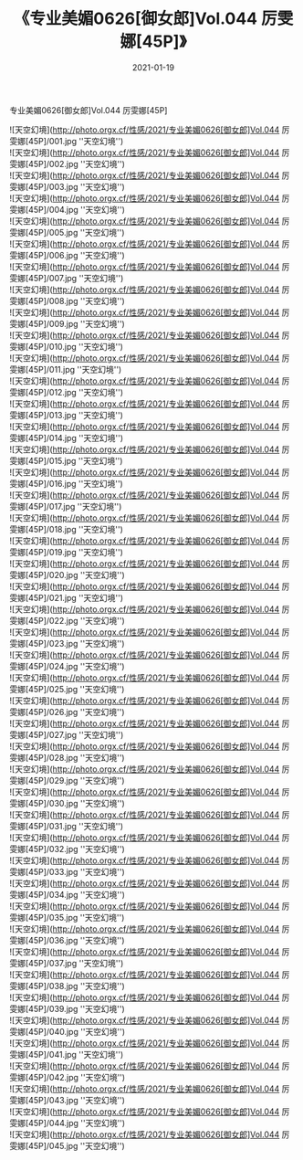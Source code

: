 ﻿---
layout: post
title:  《专业美媚0626[御女郎]Vol.044 厉雯娜[45P]》
date:   2021-01-19
img: http://photo.orgx.cf/性感/2021/专业美媚0626[御女郎]Vol.044 厉雯娜[45P]/000.jpg
categories: [美女, 性感, 泳衣]
---

专业美媚0626[御女郎]Vol.044 厉雯娜[45P]



![天空幻境](http://photo.orgx.cf/性感/2021/专业美媚0626[御女郎]Vol.044 厉雯娜[45P]/001.jpg ''天空幻境'') <br>
![天空幻境](http://photo.orgx.cf/性感/2021/专业美媚0626[御女郎]Vol.044 厉雯娜[45P]/002.jpg ''天空幻境'') <br>
![天空幻境](http://photo.orgx.cf/性感/2021/专业美媚0626[御女郎]Vol.044 厉雯娜[45P]/003.jpg ''天空幻境'') <br>
![天空幻境](http://photo.orgx.cf/性感/2021/专业美媚0626[御女郎]Vol.044 厉雯娜[45P]/004.jpg ''天空幻境'') <br>
![天空幻境](http://photo.orgx.cf/性感/2021/专业美媚0626[御女郎]Vol.044 厉雯娜[45P]/005.jpg ''天空幻境'') <br>
![天空幻境](http://photo.orgx.cf/性感/2021/专业美媚0626[御女郎]Vol.044 厉雯娜[45P]/006.jpg ''天空幻境'') <br>
![天空幻境](http://photo.orgx.cf/性感/2021/专业美媚0626[御女郎]Vol.044 厉雯娜[45P]/007.jpg ''天空幻境'') <br>
![天空幻境](http://photo.orgx.cf/性感/2021/专业美媚0626[御女郎]Vol.044 厉雯娜[45P]/008.jpg ''天空幻境'') <br>
![天空幻境](http://photo.orgx.cf/性感/2021/专业美媚0626[御女郎]Vol.044 厉雯娜[45P]/009.jpg ''天空幻境'') <br>
![天空幻境](http://photo.orgx.cf/性感/2021/专业美媚0626[御女郎]Vol.044 厉雯娜[45P]/010.jpg ''天空幻境'') <br>
![天空幻境](http://photo.orgx.cf/性感/2021/专业美媚0626[御女郎]Vol.044 厉雯娜[45P]/011.jpg ''天空幻境'') <br>
![天空幻境](http://photo.orgx.cf/性感/2021/专业美媚0626[御女郎]Vol.044 厉雯娜[45P]/012.jpg ''天空幻境'') <br>
![天空幻境](http://photo.orgx.cf/性感/2021/专业美媚0626[御女郎]Vol.044 厉雯娜[45P]/013.jpg ''天空幻境'') <br>
![天空幻境](http://photo.orgx.cf/性感/2021/专业美媚0626[御女郎]Vol.044 厉雯娜[45P]/014.jpg ''天空幻境'') <br>
![天空幻境](http://photo.orgx.cf/性感/2021/专业美媚0626[御女郎]Vol.044 厉雯娜[45P]/015.jpg ''天空幻境'') <br>
![天空幻境](http://photo.orgx.cf/性感/2021/专业美媚0626[御女郎]Vol.044 厉雯娜[45P]/016.jpg ''天空幻境'') <br>
![天空幻境](http://photo.orgx.cf/性感/2021/专业美媚0626[御女郎]Vol.044 厉雯娜[45P]/017.jpg ''天空幻境'') <br>
![天空幻境](http://photo.orgx.cf/性感/2021/专业美媚0626[御女郎]Vol.044 厉雯娜[45P]/018.jpg ''天空幻境'') <br>
![天空幻境](http://photo.orgx.cf/性感/2021/专业美媚0626[御女郎]Vol.044 厉雯娜[45P]/019.jpg ''天空幻境'') <br>
![天空幻境](http://photo.orgx.cf/性感/2021/专业美媚0626[御女郎]Vol.044 厉雯娜[45P]/020.jpg ''天空幻境'') <br>
![天空幻境](http://photo.orgx.cf/性感/2021/专业美媚0626[御女郎]Vol.044 厉雯娜[45P]/021.jpg ''天空幻境'') <br>
![天空幻境](http://photo.orgx.cf/性感/2021/专业美媚0626[御女郎]Vol.044 厉雯娜[45P]/022.jpg ''天空幻境'') <br>
![天空幻境](http://photo.orgx.cf/性感/2021/专业美媚0626[御女郎]Vol.044 厉雯娜[45P]/023.jpg ''天空幻境'') <br>
![天空幻境](http://photo.orgx.cf/性感/2021/专业美媚0626[御女郎]Vol.044 厉雯娜[45P]/024.jpg ''天空幻境'') <br>
![天空幻境](http://photo.orgx.cf/性感/2021/专业美媚0626[御女郎]Vol.044 厉雯娜[45P]/025.jpg ''天空幻境'') <br>
![天空幻境](http://photo.orgx.cf/性感/2021/专业美媚0626[御女郎]Vol.044 厉雯娜[45P]/026.jpg ''天空幻境'') <br>
![天空幻境](http://photo.orgx.cf/性感/2021/专业美媚0626[御女郎]Vol.044 厉雯娜[45P]/027.jpg ''天空幻境'') <br>
![天空幻境](http://photo.orgx.cf/性感/2021/专业美媚0626[御女郎]Vol.044 厉雯娜[45P]/028.jpg ''天空幻境'') <br>
![天空幻境](http://photo.orgx.cf/性感/2021/专业美媚0626[御女郎]Vol.044 厉雯娜[45P]/029.jpg ''天空幻境'') <br>
![天空幻境](http://photo.orgx.cf/性感/2021/专业美媚0626[御女郎]Vol.044 厉雯娜[45P]/030.jpg ''天空幻境'') <br>
![天空幻境](http://photo.orgx.cf/性感/2021/专业美媚0626[御女郎]Vol.044 厉雯娜[45P]/031.jpg ''天空幻境'') <br>
![天空幻境](http://photo.orgx.cf/性感/2021/专业美媚0626[御女郎]Vol.044 厉雯娜[45P]/032.jpg ''天空幻境'') <br>
![天空幻境](http://photo.orgx.cf/性感/2021/专业美媚0626[御女郎]Vol.044 厉雯娜[45P]/033.jpg ''天空幻境'') <br>
![天空幻境](http://photo.orgx.cf/性感/2021/专业美媚0626[御女郎]Vol.044 厉雯娜[45P]/034.jpg ''天空幻境'') <br>
![天空幻境](http://photo.orgx.cf/性感/2021/专业美媚0626[御女郎]Vol.044 厉雯娜[45P]/035.jpg ''天空幻境'') <br>
![天空幻境](http://photo.orgx.cf/性感/2021/专业美媚0626[御女郎]Vol.044 厉雯娜[45P]/036.jpg ''天空幻境'') <br>
![天空幻境](http://photo.orgx.cf/性感/2021/专业美媚0626[御女郎]Vol.044 厉雯娜[45P]/037.jpg ''天空幻境'') <br>
![天空幻境](http://photo.orgx.cf/性感/2021/专业美媚0626[御女郎]Vol.044 厉雯娜[45P]/038.jpg ''天空幻境'') <br>
![天空幻境](http://photo.orgx.cf/性感/2021/专业美媚0626[御女郎]Vol.044 厉雯娜[45P]/039.jpg ''天空幻境'') <br>
![天空幻境](http://photo.orgx.cf/性感/2021/专业美媚0626[御女郎]Vol.044 厉雯娜[45P]/040.jpg ''天空幻境'') <br>
![天空幻境](http://photo.orgx.cf/性感/2021/专业美媚0626[御女郎]Vol.044 厉雯娜[45P]/041.jpg ''天空幻境'') <br>
![天空幻境](http://photo.orgx.cf/性感/2021/专业美媚0626[御女郎]Vol.044 厉雯娜[45P]/042.jpg ''天空幻境'') <br>
![天空幻境](http://photo.orgx.cf/性感/2021/专业美媚0626[御女郎]Vol.044 厉雯娜[45P]/043.jpg ''天空幻境'') <br>
![天空幻境](http://photo.orgx.cf/性感/2021/专业美媚0626[御女郎]Vol.044 厉雯娜[45P]/044.jpg ''天空幻境'') <br>
![天空幻境](http://photo.orgx.cf/性感/2021/专业美媚0626[御女郎]Vol.044 厉雯娜[45P]/045.jpg ''天空幻境'') <br>